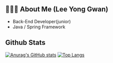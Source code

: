 ## 💁🏻‍♂️ About Me (Lee Yong Gwan)
* Back-End Developer(junior)
* Java / Spring Framework
 

## Github Stats

[![Anurag's GitHub stats](https://github-readme-stats.vercel.app/api?username=ASPILGI)](https://github.com/anuraghazra/github-readme-stats)
[![Top Langs](https://github-readme-stats.vercel.app/api/top-langs/?username=ASPILGI)](https://github.com/anuraghazra/github-readme-stats)
